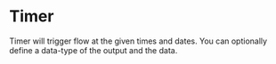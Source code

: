 # Timer

Timer will trigger flow at the given times and dates. You can optionally define a data-type of the output and the data.

